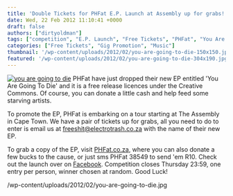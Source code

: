 ```yaml
---
title: 'Double Tickets for PHFat E.P. Launch at Assembly up for grabs!!!'
date: Wed, 22 Feb 2012 11:10:41 +0000
draft: false
authors: ["dirtyoldman"]
tags: ["competition", "E.P. Launch", "Free Tickets", "PHFat", "You Are Going To Die"]
categories: ["Free Tickets", "Gig Promotion", "Music"]
thumbnail: '/wp-content/uploads/2012/02/you-are-going-to-die-150x150.jpg'
featured: '/wp-content/uploads/2012/02/you-are-going-to-die-304x190.jpg'
---
```


[![](/wp-content/uploads/2012/02/you-are-going-to-die.jpg "you are going to die")](/2012/02/22/double-tickets-for-phfat-e-p-launch-at-assembly-up-for-grabs/you-are-going-to-die/) PHFat have just dropped their new EP entitled 'You Are Going To Die' and it is a free release licences under the Creative Commons. Of course, you can donate a little cash and help feed some starving artists.

To promote the EP, PHFat is embarking on a tour starting at The Assembly in Cape Town. We have a pair of tickets up for grabs, all you need to do to enter is email us at [freeshit@electrotrash.co.za](mailto:freeshit@electrotrash.co.za) with the name of their new EP.

To grab a copy of the EP, visit [PHFat.co.za](http://www.phfat.co.za/), where you can also donate a few bucks to the cause, or just sms PHFat 38549 to send 'em R10. Check out the launch over on [Facebook](https://www.facebook.com/events/231392263615320/). Competition closes Thursday 23:59, one entry per person, winner chosen at random. Good Luck!

/wp-content/uploads/2012/02/you-are-going-to-die.jpg